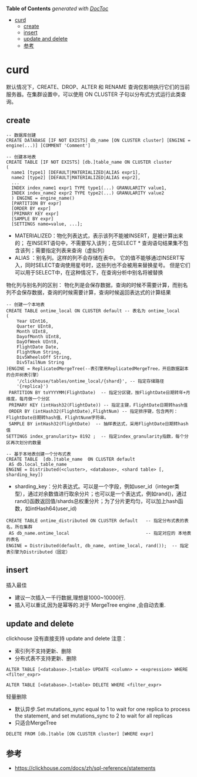<!-- START doctoc generated TOC please keep comment here to allow auto update -->
<!-- DON'T EDIT THIS SECTION, INSTEAD RE-RUN doctoc TO UPDATE -->
**Table of Contents**  *generated with [DocToc](https://github.com/thlorenz/doctoc)*

- [curd](#curd)
  - [create](#create)
  - [insert](#insert)
  - [update and delete](#update-and-delete)
  - [参考](#%E5%8F%82%E8%80%83)

<!-- END doctoc generated TOC please keep comment here to allow auto update -->

# curd

默认情况下，CREATE、DROP、ALTER 和 RENAME 查询仅影响执行它们的当前服务器。在集群设置中，可以使用 ON CLUSTER 子句以分布式方式运行此类查询。

## create

```clickhouse
-- 数据库创建
CREATE DATABASE [IF NOT EXISTS] db_name [ON CLUSTER cluster] [ENGINE = engine(...)] [COMMENT 'Comment']

-- 创建本地表
CREATE TABLE [IF NOT EXISTS] [db.]table_name ON CLUSTER cluster
(
  name1 [type1] [DEFAULT|MATERIALIZED|ALIAS expr1],
  name2 [type2] [DEFAULT|MATERIALIZED|ALIAS expr2],
  ...
  INDEX index_name1 expr1 TYPE type1(...) GRANULARITY value1,
  INDEX index_name2 expr2 TYPE type2(...) GRANULARITY value2
  ) ENGINE = engine_name()
  [PARTITION BY expr]
  [ORDER BY expr]
  [PRIMARY KEY expr]
  [SAMPLE BY expr]
  [SETTINGS name=value, ...];

```

- MATERIALIZED：物化列表达式，表示该列不能被INSERT，是被计算出来的； 在INSERT语句中，不需要写入该列；在SELECT * 查询语句结果集不包含该列；需要指定列表来查询（虚拟列）
- ALIAS ：别名列。这样的列不会存储在表中。 它的值不能够通过INSERT写入，同时SELECT查询使用星号时，这些列也不会被用来替换星号。 但是它们可以用于SELECT中，在这种情况下，在查询分析中别名将被替换

物化列与别名列的区别： 物化列是会保存数据，查询的时候不需要计算，而别名列不会保存数据，查询的时候需要计算，查询时候返回表达式的计算结果

```clickhouse
-- 创建一个本地表
CREATE TABLE ontime_local ON CLUSTER default -- 表名为 ontime_local
(
    Year UInt16,
    Quarter UInt8,
    Month UInt8,
    DayofMonth UInt8,
    DayOfWeek UInt8,
    FlightDate Date,
    FlightNum String,
    Div5WheelsOff String,
    Div5TailNum String
)ENGINE = ReplicatedMergeTree(--表引擎用ReplicatedMergeTree，开启数据副本的合并树表引擎）
    '/clickhouse/tables/ontime_local/{shard}', -- 指定存储路径
    '{replica}')           
 PARTITION BY toYYYYMM(FlightDate)  -- 指定分区键，按FlightDate日期转年+月维度，每月做一个分区
 PRIMARY KEY (intHash32(FlightDate)) -- 指定主键，FlightDate日期转hash值
 ORDER BY (intHash32(FlightDate),FlightNum) -- 指定排序键，包含两列：FlightDate日期转hash值、FlightNunm字符串。
 SAMPLE BY intHash32(FlightDate)  -- 抽样表达式，采用FlightDate日期转hash值
SETTINGS index_granularity= 8192 ;  -- 指定index_granularity指数，每个分区再次划分的数量

```

```clickhouse
-- 基于本地表创建一个分布式表
CREATE TABLE  [db.]table_name  ON CLUSTER default
 AS db.local_table_name
ENGINE = Distributed(<cluster>, <database>, <shard table> [, sharding_key])

```
- sharding_key：分片表达式。可以是一个字段，例如user_id（integer类型），通过对余数值进行取余分片；也可以是一个表达式，例如rand()，通过rand()函数返回值/shards总权重分片；为了分片更均匀，可以加上hash函数，如intHash64(user_id)
```clickhouse
CREATE TABLE ontime_distributed ON CLUSTER default   -- 指定分布式表的表名，所在集群
 AS db_name.ontime_local                             -- 指定对应的 本地表的表名
ENGINE = Distributed(default, db_name, ontime_local, rand());  -- 指定表引擎为Distributed（固定）

```


## insert


插入最佳
- 建议一次插入一千行数据,理想是1000~10000行.
- 插入可以重试,因为是幂等的.对于 MergeTree engine ,会自动去重.



## update and delete 
clickhouse 没有直接支持 update and delete
注意：

- 索引列不支持更新、删除
- 分布式表不支持更新、删除
```clickhouse
ALTER TABLE [<database>.]<table> UPDATE <column> = <expression> WHERE <filter_expr>
```




```clickhouse
ALTER TABLE [<database>.]<table> DELETE WHERE <filter_expr>
```

轻量删除
- 默认异步.Set mutations_sync equal to 1 to wait for one replica to process the statement, and set mutations_sync to 2 to wait for all replicas
- 只适合MergeTree
```clickhouse
DELETE FROM [db.]table [ON CLUSTER cluster] [WHERE expr]
```


## 参考
- https://clickhouse.com/docs/zh/sql-reference/statements
